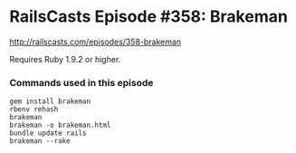 # RailsCasts Episode #358: Brakeman

http://railscasts.com/episodes/358-brakeman

Requires Ruby 1.9.2 or higher.


### Commands used in this episode

```
gem install brakeman
rbenv rehash
brakeman
brakeman -o brakeman.html
bundle update rails
brakeman --rake
```

